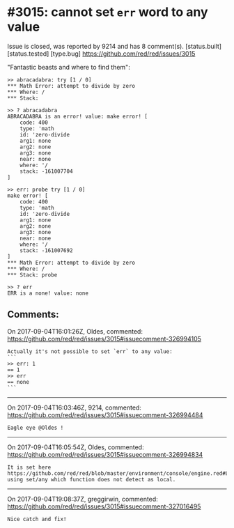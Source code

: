 
#3015: cannot set `err` word to any value
================================================================================
Issue is closed, was reported by 9214 and has 8 comment(s).
[status.built] [status.tested] [type.bug]
<https://github.com/red/red/issues/3015>

"Fantastic beasts and where to find them":
```Red
>> abracadabra: try [1 / 0]
*** Math Error: attempt to divide by zero
*** Where: /
*** Stack:  

>> ? abracadabra
ABRACADABRA is an error! value: make error! [
    code: 400
    type: 'math
    id: 'zero-divide
    arg1: none
    arg2: none
    arg3: none
    near: none
    where: '/
    stack: -161007704
]
```
```Red
>> err: probe try [1 / 0]
make error! [
    code: 400
    type: 'math
    id: 'zero-divide
    arg1: none
    arg2: none
    arg3: none
    near: none
    where: '/
    stack: -161007692
]
*** Math Error: attempt to divide by zero
*** Where: /
*** Stack: probe  

>> ? err
ERR is a none! value: none
```


Comments:
--------------------------------------------------------------------------------

On 2017-09-04T16:01:26Z, Oldes, commented:
<https://github.com/red/red/issues/3015#issuecomment-326994105>

    Actually it's not possible to set `err` to any value:
    ```
    >> err: 1
    == 1
    >> err
    == none
    ```

--------------------------------------------------------------------------------

On 2017-09-04T16:03:46Z, 9214, commented:
<https://github.com/red/red/issues/3015#issuecomment-326994484>

    Eagle eye @Oldes !

--------------------------------------------------------------------------------

On 2017-09-04T16:05:54Z, Oldes, commented:
<https://github.com/red/red/issues/3015#issuecomment-326994834>

    It is set here https://github.com/red/red/blob/master/environment/console/engine.red#L177 using set/any which function does not detect as local.

--------------------------------------------------------------------------------

On 2017-09-04T19:08:37Z, greggirwin, commented:
<https://github.com/red/red/issues/3015#issuecomment-327016495>

    Nice catch and fix!

